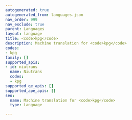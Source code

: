 ```yaml
---
autogenerated: true
autogenerated_from: languages.json
nav_order: 999
nav_exclude: true
parent: Languages
layout: language
title: <code>kpg</code>
description: Machine translation for <code>kpg</code>
codes:
- kpg
family: []
supported_apis:
- id: niutrans
  name: Niutrans
  codes:
  - kpg
supported_qe_apis: []
supported_ape_apis: []
seo:
  name: Machine translation for <code>kpg</code>
  type: Language

---
```


